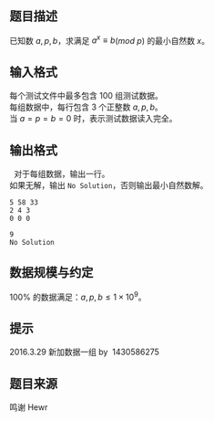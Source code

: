 ## 题目描述

已知数 $a,p,b$，求满足 $a^x ≡ b$($mod$ $p$) 的最小自然数 $x$。
 
## 输入格式

每个测试文件中最多包含 $100$ 组测试数据。  
每组数据中，每行包含 $3$ 个正整数 $a,p,b$。  
当 $a=p=b=0$ 时，表示测试数据读入完全。
 
## 输出格式
 
对于每组数据，输出一行。  
如果无解，输出 `No Solution`，否则输出最小自然数解。
 
```input1
5 58 33
2 4 3
0 0 0
```

```output1
9
No Solution
```

## 数据规模与约定

$100\%$ 的数据满足：$a,p,b \le 1 \times 10^9$。

## 提示

2016.3.29 新加数据一组 by  1430586275

## 题目来源

鸣谢 Hewr


